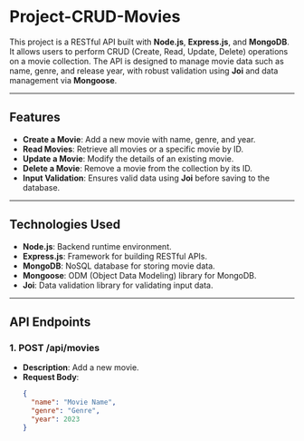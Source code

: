 # Project-CRUD-Movies
This project is a RESTful API built with **Node.js**, **Express.js**, and **MongoDB**. It allows users to perform CRUD (Create, Read, Update, Delete) operations on a movie collection. The API is designed to manage movie data such as name, genre, and release year, with robust validation using **Joi** and data management via **Mongoose**.

---

## Features

- **Create a Movie**: Add a new movie with name, genre, and year.
- **Read Movies**: Retrieve all movies or a specific movie by ID.
- **Update a Movie**: Modify the details of an existing movie.
- **Delete a Movie**: Remove a movie from the collection by its ID.
- **Input Validation**: Ensures valid data using **Joi** before saving to the database.

---

## Technologies Used

- **Node.js**: Backend runtime environment.
- **Express.js**: Framework for building RESTful APIs.
- **MongoDB**: NoSQL database for storing movie data.
- **Mongoose**: ODM (Object Data Modeling) library for MongoDB.
- **Joi**: Data validation library for validating input data.

---

## API Endpoints

### 1. **POST /api/movies**

- **Description**: Add a new movie.
- **Request Body**:
  ```json
  {
    "name": "Movie Name",
    "genre": "Genre",
    "year": 2023
  }
